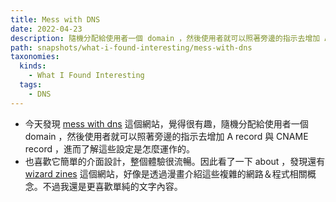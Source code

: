 ```yaml
---
title: Mess with DNS
date: 2022-04-23
description: 隨機分配給使用者一個 domain ，然後使用者就可以照著旁邊的指示去增加 A record 與 CNAME record ，進而了解這些設定是怎麼運作的。
path: snapshots/what-i-found-interesting/mess-with-dns
taxonomies:
  kinds: 
    - What I Found Interesting
  tags: 
    - DNS
---
```


- 今天發現 [mess with dns](https://messwithdns.net/) 這個網站，覺得很有趣，隨機分配給使用者一個 domain ，然後使用者就可以照著旁邊的指示去增加 A record 與 CNAME record ，進而了解這些設定是怎麼運作的。
- 也喜歡它簡單的介面設計，整個體驗很流暢。因此看了一下 about ，發現還有 [wizard zines](https://wizardzines.com/) 這個網站，好像是透過漫畫介紹這些複雜的網路＆程式相關概念。不過我還是更喜歡單純的文字內容。